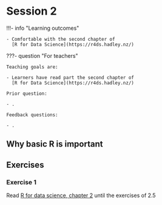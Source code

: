 # Session 2

!!!- info "Learning outcomes"

    - Comfortable with the second chapter of
      [R for Data Science](https://r4ds.hadley.nz/)

???- question "For teachers"

    Teaching goals are:

    - Learners have read part the second chapter of
      [R for Data Science](https://r4ds.hadley.nz/)

    Prior question:

    - .

    Feedback questions:

    - .

## Why basic R is important


## Exercises

### Exercise 1

Read [R for data science, chapter 2](https://r4ds.hadley.nz/workflow-basics.html)
until the exercises of 2.5
